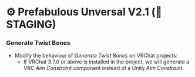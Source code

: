 ﻿---
date: 2024-08-22T04:00
unlisted: true
---

# ⚙️ Prefabulous Unversal V2.1 (🚫 STAGING)

### Generate Twist Bones

- Modify the behaviour of *Generate Twist Bones* on VRChat projects:
    - If VRChat 3.7.0 or above is installed in the project, we will generate a *VRC Aim Constraint* component instead of a Unity *Aim Constraint*.
